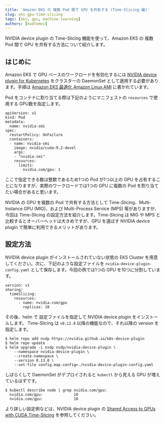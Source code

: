```yaml
---
title: 'Amazon EKS の 複数 Pod 間で GPU を共有する (Time-Slicing 編)'
slug: eks-gpu-time-slicing
tags: [eks, gpu, machine-learning]
authors: [kudtomoy]
---
```


NVIDIA device plugin の Time-Slicing 機能を使って、Amazon EKS の 複数 Pod 間で GPU を共有する方法について紹介します。

<!-- truncate -->
## はじめに
Amazon EKS で GPU ベースのワークロードを有効化するには [NVIDIA device plugin for Kubernetes](https://github.com/NVIDIA/k8s-device-plugin) をクラスターの DaemonSet として適用する必要があります。手順は [Amazon EKS 最適化 Amazon Linux AMI](https://docs.aws.amazon.com/ja_jp/eks/latest/userguide/eks-optimized-ami.html) に書かれています。

Pod をコンテナに割り当てる際は下記のようにマニフェストの `resources` で使用する GPU数を指定します。
```
apiVersion: v1
kind: Pod
metadata:
  name: nvidia-smi
spec:
  restartPolicy: OnFailure
  containers:
  - name: nvidia-smi
    image: nvidia/cuda:9.2-devel
    args:
    - "nvidia-smi"
    resources:
      limits:
        nvidia.com/gpu: 1
```

ここで指定できる数は整数であるため1つの Pod が1つ以上の GPU を占有することになりますが、実際のワークロードでは1つの GPU に複数の Pod を割り当てたい場合があると思います。

NVIDIA の GPU を複数の Pod で共有する方法として Time-Slicing、Multi-Instance GPU (MIG)、および Multi-Process Service (MPS) 等がありますが、今回は Time-Slicing の設定方法を紹介します。Time-Slicing は MIG や MPS と比較するとオーバーヘッドは大きめですが、GPU を選ばす NVIDIA device plugin で簡単に利用できるメリットがあります。

## 設定方法
NVIDIA device plugin がインストールされていない状態の EKS Cluster を用意してください。次に、下記のような設定ファイルを `nvidia-device-plugin-config.yaml` として保存します。今回の例では1つの GPU を10つに分割しています。

```
version: v1
sharing:
  timeSlicing:
    resources:
      - name: nvidia.com/gpu
        replicas: 10
```

その後、helm で 設定ファイルを指定して NVIDIA device plugin をインストールします。 Time-Slicing は `v0.12.0` 以降の機能なので、それ以降の version を指定します。
```
$ helm repo add nvdp https://nvidia.github.io/k8s-device-plugin
$ helm repo update
$ helm upgrade -i nvdp nvdp/nvidia-device-plugin \
    --namespace nvidia-device-plugin \
    --create-namespace \
    --version 0.13.0 \
    --set-file config.map.config=./nvidia-device-plugin-config.yaml
```

しばらくして DaemonSet がデプロイされると `kubectl` から見える GPU が増えているはずです。
```
$ kubectl describe node | grep nvidia.com/gpu:
  nvidia.com/gpu:              10
  nvidia.com/gpu:              10
```

より詳しい設定例などは、NVIDIA device plugin の [Shared Access to GPUs with CUDA Time-Slicing](https://github.com/NVIDIA/k8s-device-plugin#shared-access-to-gpus-with-cuda-time-slicing) を参照してください。
